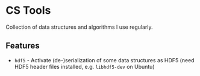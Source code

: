 # CS Tools

Collection of data structures and algorithms I use regularly.


## Features
* `hdf5` - Activate (de-)serialization of some data structures as HDF5 (need HDF5 header files installed, e.g. `libhdf5-dev` on Ubuntu)
